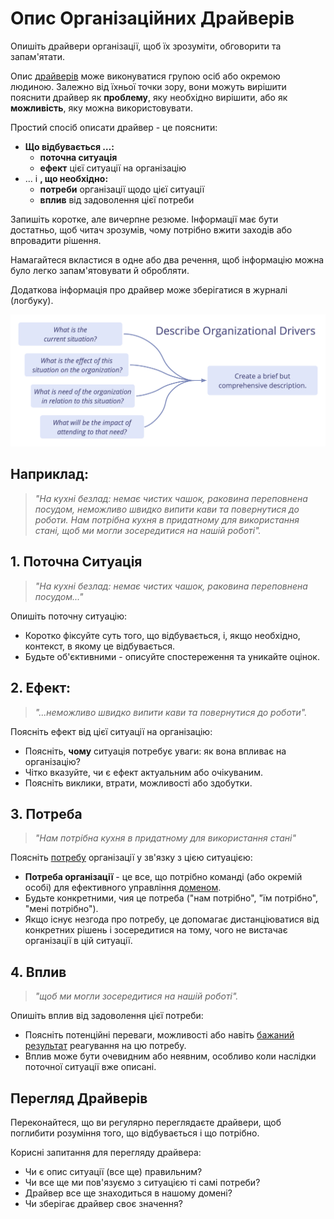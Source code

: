 # Опис Організаційних Драйверів

<summary>
Опишіть драйвери організації, щоб їх зрозуміти, обговорити та запам'ятати.
</summary>

Опис [драйверів](glossary:organizational-driver) може виконуватися групою осіб або окремою людиною. Залежно від їхньої точки зору, вони можуть вирішити пояснити драйвер як **проблему**, яку необхідно вирішити, або як **можливість**, яку можна використовувати.

Простий спосіб описати драйвер - це пояснити:

-   **Що відбувається …:**
    -   **поточна ситуація**
    -   **ефект** цієї ситуації на організацію
-   … і **, що необхідно:**
    -   **потреби** організації щодо цієї ситуації
    -   **вплив** від задоволення цієї потреби

Запишіть коротке, але вичерпне резюме. Інформації має бути достатньо, щоб читач зрозумів, чому потрібно вжити заходів або впровадити рішення.

Намагайтеся вкластися в одне або два речення, щоб інформацію можна було легко запам'ятовувати й обробляти.

Додаткова інформація про драйвер може зберігатися в журналі (логбуку).

![Опис Організаційних Драйверів](img/process/describe-organizational-drivers.png)

## Наприклад:

> _"На кухні безлад: немає чистих чашок, раковина переповнена посудом, неможливо швидко випити кави та повернутися до роботи. Нам потрібна кухня в придатному для використання стані, щоб ми могли зосередитися на нашій роботі"._

## 1. Поточна Ситуація

> _"На кухні безлад: немає чистих чашок, раковина переповнена посудом..."_

Опишіть поточну ситуацію:

- Коротко фіксуйте суть того, що відбувається, і, якщо необхідно, контекст, в якому це відбувається.
- Будьте об'єктивними - описуйте спостереження та уникайте оцінок.

## 2. Ефект:

> _"...неможливо швидко випити кави та повернутися до роботи"._

Поясніть ефект від цієї ситуації на організацію:

- Поясніть, **чому** ситуація потребує уваги: як вона впливає на організацію?
- Чітко вказуйте, чи є ефект актуальним або очікуваним.
- Поясніть виклики, втрати, можливості або здобутки.

## 3. Потреба

> _"Нам потрібна кухня в придатному для використання стані"_

Поясніть [потребу](glossary:need) організації у зв'язку з цією ситуацією:

- **Потреба організації** - це все, що потрібно команді (або окремій особі) для ефективного управління [доменом](glossary:domain).
- Будьте конкретними, чия це потреба ("нам потрібно", "їм потрібно", "мені потрібно").
- Якщо існує незгода про потребу, це допомагає дистанціюватися від конкретних рішень і зосередитися на тому, чого не вистачає організації в цій ситуації.

## 4. Вплив

> _"щоб ми могли зосередитися на нашій роботі"._

Опишіть вплив від задоволення цієї потреби:

- Поясніть потенційні переваги, можливості або навіть [бажаний результат](glossary:intended-outcome) реагування на цю потребу.
- Вплив може бути очевидним або неявним, особливо коли наслідки поточної ситуації вже описані.

## Перегляд Драйверів

Переконайтеся, що ви регулярно переглядаєте драйвери, щоб поглибити розуміння того, що відбувається і що потрібно.

Корисні запитання для перегляду драйвера:

-   Чи є опис ситуації (все ще) правильним?
-   Чи все ще ми пов'язуємо з ситуацією ті самі потреби?
-   Драйвер все ще знаходиться в нашому домені?
-   Чи зберігає драйвер своє значення?

